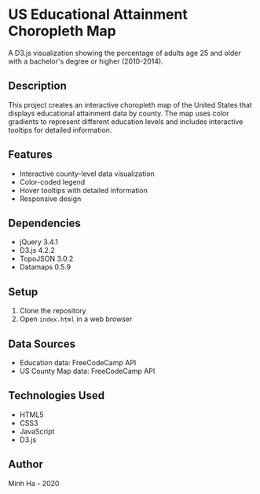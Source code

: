 # US Educational Attainment Choropleth Map

A D3.js visualization showing the percentage of adults age 25 and older with a bachelor's degree or higher (2010-2014).

## Description

This project creates an interactive choropleth map of the United States that displays educational attainment data by county. The map uses color gradients to represent different education levels and includes interactive tooltips for detailed information.

## Features

- Interactive county-level data visualization
- Color-coded legend
- Hover tooltips with detailed information
- Responsive design

## Dependencies

- jQuery 3.4.1
- D3.js 4.2.2
- TopoJSON 3.0.2
- Datamaps 0.5.9

## Setup

1. Clone the repository
2. Open `index.html` in a web browser

## Data Sources

- Education data: FreeCodeCamp API
- US County Map data: FreeCodeCamp API

## Technologies Used

- HTML5
- CSS3
- JavaScript
- D3.js

## Author

Minh Ha - 2020
